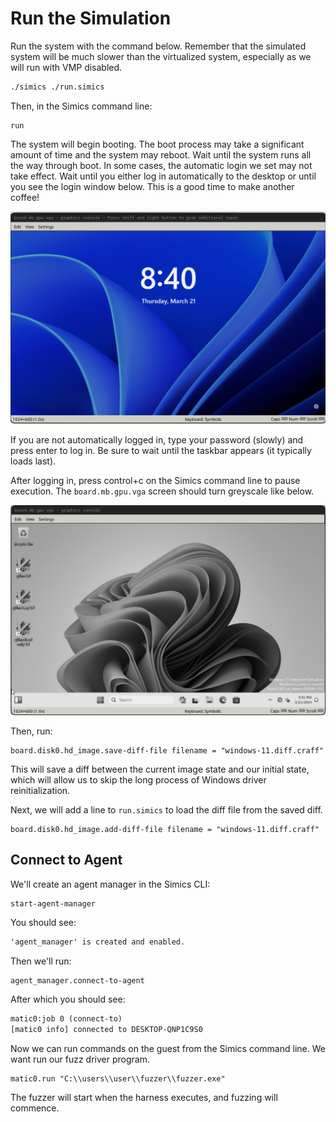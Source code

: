# Run the Simulation


Run the system with the command below. Remember that the simulated system will be much
slower than the virtualized system, especially as we will run with VMP disabled.

```sh
./simics ./run.simics
```

Then, in the Simics command line:

```simics
run
```

The system will begin booting. The boot process may take a significant amount of time
and the system may reboot. Wait until the system runs all the way through boot. In some
cases, the automatic login we set may not take effect.  Wait until you either log in
automatically to the desktop or until you see the login window below. This is a good
time to make another coffee!

![](images/2024-03-21-16-50-53.png)

If you are not automatically logged in, type your password (slowly) and press enter to log in. Be sure to wait until the taskbar appears (it typically loads last).

After logging in, press control+c on the Simics command line to pause execution. The `board.mb.gpu.vga` screen should turn greyscale like below.

![](images/2024-03-21-17-38-46.png)

Then, run:

```simics
board.disk0.hd_image.save-diff-file filename = "windows-11.diff.craff"
```

This will save a diff between the current image state and our initial state, which will allow us to skip the long process of Windows driver reinitialization.

Next, we will add a line to `run.simics` to load the diff file from the saved diff.

```
board.disk0.hd_image.add-diff-file filename = "windows-11.diff.craff"
```

## Connect to Agent

We'll create an agent manager in the Simics CLI:

```simics
start-agent-manager
```

You should see:

```txt
'agent_manager' is created and enabled.
```

Then we'll run:

```simics
agent_manager.connect-to-agent 
```

After which you should see:

```txt
matic0:job 0 (connect-to)
[matic0 info] connected to DESKTOP-QNP1C9S0
```

Now we can run commands on the guest from the Simics command line. We want run
our fuzz driver program.

```simics
matic0.run "C:\\users\\user\\fuzzer\\fuzzer.exe"
```

The fuzzer will start when the harness executes, and fuzzing will commence.

